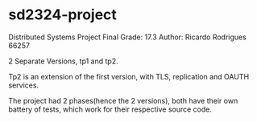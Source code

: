 # sd2324-project
Distributed Systems Project
Final Grade: 17.3
Author: Ricardo Rodrigues 66257

2 Separate Versions, tp1 and tp2.

Tp2 is an extension of the first version, with TLS, replication and OAUTH services.

The project had 2 phases(hence the 2 versions), both have their own battery of tests, which work for their respective source code.
